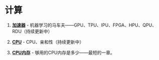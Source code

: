 # 计算

1. **[加速器](accelerator)** - 机器学习的马车夫——GPU、TPU、IPU、FPGA、HPU、QPU、RDU（持续更新中）

1. **[CPU](cpu)** - CPU、亲和性（持续更新中）

1. **[CPU内存](cpu-memory)** - 够用的CPU内存是多少——最短的一章。
